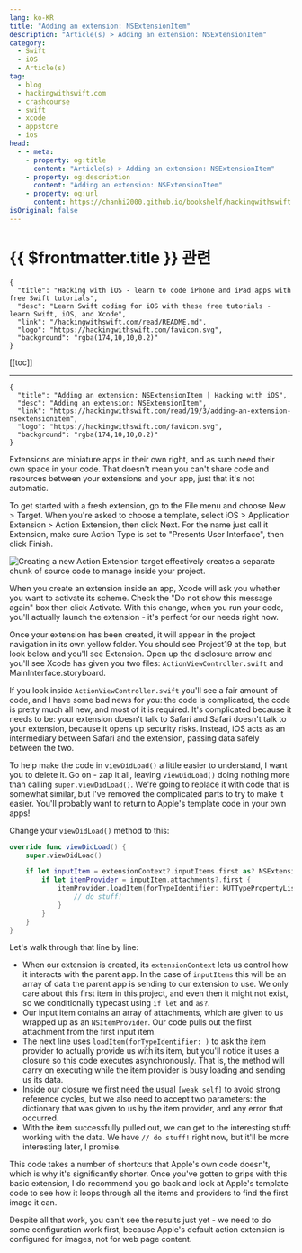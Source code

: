 ```yaml
---
lang: ko-KR
title: "Adding an extension: NSExtensionItem"
description: "Article(s) > Adding an extension: NSExtensionItem"
category:
  - Swift
  - iOS
  - Article(s)
tag: 
  - blog
  - hackingwithswift.com
  - crashcourse
  - swift
  - xcode
  - appstore
  - ios  
head:
  - - meta:
    - property: og:title
      content: "Article(s) > Adding an extension: NSExtensionItem"
    - property: og:description
      content: "Adding an extension: NSExtensionItem"
    - property: og:url
      content: https://chanhi2000.github.io/bookshelf/hackingwithswift.com/read/19/03-adding-an-extension-nsextensionitem.html
isOriginal: false
---
```


# {{ $frontmatter.title }} 관련

```component VPCard
{
  "title": "Hacking with iOS - learn to code iPhone and iPad apps with free Swift tutorials",
  "desc": "Learn Swift coding for iOS with these free tutorials - learn Swift, iOS, and Xcode",
  "link": "/hackingwithswift.com/read/README.md",
  "logo": "https://hackingwithswift.com/favicon.svg",
  "background": "rgba(174,10,10,0.2)"
}
```

[[toc]]

---

```component VPCard
{
  "title": "Adding an extension: NSExtensionItem | Hacking with iOS",
  "desc": "Adding an extension: NSExtensionItem",
  "link": "https://hackingwithswift.com/read/19/3/adding-an-extension-nsextensionitem",
  "logo": "https://hackingwithswift.com/favicon.svg",
  "background": "rgba(174,10,10,0.2)"
}
```

<VidStack src="youtube/Keyo50542nk" />

Extensions are miniature apps in their own right, and as such need their own space in your code. That doesn't mean you can't share code and resources between your extensions and your app, just that it's not automatic.

To get started with a fresh extension, go to the File menu and choose New > Target. When you're asked to choose a template, select iOS > Application Extension > Action Extension, then click Next. For the name just call it Extension, make sure Action Type is set to "Presents User Interface", then click Finish.

![Creating a new Action Extension target effectively creates a separate chunk of source code to manage inside your project.](https://hackingwithswift.com/img/books/hws/19-3@2x.png)

When you create an extension inside an app, Xcode will ask you whether you want to activate its scheme. Check the "Do not show this message again" box then click Activate. With this change, when you run your code, you'll actually launch the extension - it's perfect for our needs right now.

Once your extension has been created, it will appear in the project navigation in its own yellow folder. You should see Project19 at the top, but look below and you'll see Extension. Open up the disclosure arrow and you'll see Xcode has given you two files: <VPIcon icon="fa-brands fa-swift"/>`ActionViewController.swift` and MainInterface.storyboard.

If you look inside <VPIcon icon="fa-brands fa-swift"/>`ActionViewController.swift` you'll see a fair amount of code, and I have some bad news for you: the code is complicated, the code is pretty much all new, and most of it is required. It's complicated because it needs to be: your extension doesn't talk to Safari and Safari doesn't talk to your extension, because it opens up security risks. Instead, iOS acts as an intermediary between Safari and the extension, passing data safely between the two.

To help make the code in `viewDidLoad()` a little easier to understand, I want you to delete it. Go on - zap it all, leaving `viewDidLoad()` doing nothing more than calling `super.viewDidLoad()`. We're going to replace it with code that is somewhat similar, but I've removed the complicated parts to try to make it easier. You'll probably want to return to Apple's template code in your own apps!

Change your `viewDidLoad()` method to this:

```swift
override func viewDidLoad() {
    super.viewDidLoad()

    if let inputItem = extensionContext?.inputItems.first as? NSExtensionItem {
        if let itemProvider = inputItem.attachments?.first {
            itemProvider.loadItem(forTypeIdentifier: kUTTypePropertyList as String) { [weak self] (dict, error) in
                // do stuff!
            }
        }
    }
}
```

Let's walk through that line by line:

- When our extension is created, its `extensionContext` lets us control how it interacts with the parent app. In the case of `inputItems` this will be an array of data the parent app is sending to our extension to use. We only care about this first item in this project, and even then it might not exist, so we conditionally typecast using `if let` and `as?`.
- Our input item contains an array of attachments, which are given to us wrapped up as an `NSItemProvider`. Our code pulls out the first attachment from the first input item.
- The next line uses `loadItem(forTypeIdentifier: )` to ask the item provider to actually provide us with its item, but you'll notice it uses a closure so this code executes asynchronously. That is, the method will carry on executing while the item provider is busy loading and sending us its data.
- Inside our closure we first need the usual `[weak self]` to avoid strong reference cycles, but we also need to accept two parameters: the dictionary that was given to us by the item provider, and any error that occurred.
- With the item successfully pulled out, we can get to the interesting stuff: working with the data. We have `// do stuff!` right now, but it'll be more interesting later, I promise.

This code takes a number of shortcuts that Apple's own code doesn't, which is why it's significantly shorter. Once you've gotten to grips with this basic extension, I do recommend you go back and look at Apple's template code to see how it loops through all the items and providers to find the first image it can.

Despite all that work, you can't see the results just yet - we need to do some configuration work first, because Apple's default action extension is configured for images, not for web page content.


